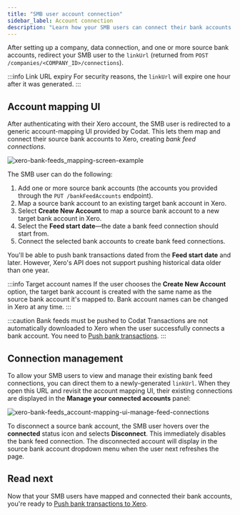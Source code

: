 ```yaml
---
title: "SMB user account connection"
sidebar_label: Account connection
description: "Learn how your SMB users can connect their bank accounts to Xero"
---
```


After setting up a company, data connection, and one or more source bank accounts, redirect your SMB user to the `linkUrl` (returned from `POST /companies/<COMPANY_ID>/connections`).

:::info Link URL expiry
For security reasons, the `linkUrl` will expire one hour after it was generated.
:::

## Account mapping UI

After authenticating with their Xero account, the SMB user is redirected to a generic account-mapping UI provided by Codat. This lets them map and connect their source bank accounts to Xero, creating _bank feed connections_.

![xero-bank-feeds_mapping-screen-example](/img/bank-feeds-api/xero-bank-feeds/xero-bank-feeds_annotated-manage-connected-accounts.png "Codat UI for connecting and mapping bank feed accounts to Xero.")

The SMB user can do the following:
1. Add one or more source bank accounts (the accounts you provided through the `PUT /bankFeedAccounts` endpoint).
2. Map a source bank account to an existing target bank account in Xero.
3. Select **Create New Account** to map a source bank account to a new target bank account in Xero.
4. Select the **Feed start date**&mdash;the date a bank feed connection should start from. 
5. Connect the selected bank accounts to create bank feed connections.

You'll be able to push bank transactions dated from the **Feed start date** and later. However, Xero's API does not support pushing historical data older than one year.  

:::info Target account names
If the user chooses the **Create New Account** option, the target bank account is created with the same name as the source bank account it's mapped to. Bank account names can be changed in Xero at any time.
:::

:::caution Bank feeds must be pushed to Codat
Transactions are not automatically downloaded to Xero when the user successfully connects a bank account. You need to [Push bank transactions](/bank-feeds-api/xero-bank-feeds/xero-bank-feeds-push-bank-transactions).
:::

## Connection management
To allow your SMB users to view and manage their existing bank feed connections, you can direct them to a newly-generated `linkUrl`. When they open this URL and revisit the account mapping UI, their existing connections are displayed in the **Manage your connected accounts** panel:

![xero-bank-feeds_account-mapping-ui-manage-feed-connections](/img/bank-feeds-api/xero-bank-feeds/xero-bank-feeds_account-mapping-ui-manage-feed-connections.png "Codat-provided account mapping UI showing several connected accounts in the bottom panel.")

To disconnect a source bank account, the SMB user hovers over the **connected** status icon and selects **Disconnect**. This immediately disables the bank feed connection. The disconnected account will display in the source bank account dropdown menu when the user next refreshes the page.


## Read next

Now that your SMB users have mapped and connected their bank accounts, you're ready to [Push bank transactions to Xero](/bank-feeds-api/xero-bank-feeds/xero-bank-feeds-push-bank-transactions).
